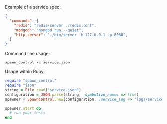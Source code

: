 
Example of a service spec:

```json
{
  "commands": {
    "redis": "redis-server ./redis.conf",
    "mongod": "mongod run --quiet",
    "http_server": "./bin/server -h 127.0.0.1 -p 8080",
  }
}

```

Command line usage:

    spawn_control -c service.json



Usage within Ruby:

```ruby
require "spawn_control"
require "json"
string = File.read("service.json")
configuration = JSON.parse(string, :symbolize_names => true)
spawner = SpawnControl.new(configuration, :service_log => "logs/service.log")

spawner.start do
  # run your tests
end
```
